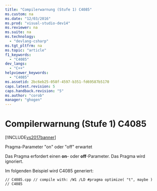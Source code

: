 ```yaml
---
title: "Compilerwarnung (Stufe 1) C4085"
ms.custom: na
ms.date: "12/03/2016"
ms.prod: "visual-studio-dev14"
ms.reviewer: na
ms.suite: na
ms.technology: 
  - "devlang-csharp"
ms.tgt_pltfrm: na
ms.topic: "article"
f1_keywords: 
  - "C4085"
dev_langs: 
  - "C++"
helpviewer_keywords: 
  - "C4085"
ms.assetid: 2bc6eb25-058f-4597-b351-fd69587b5170
caps.latest.revision: 5
caps.handback.revision: "5"
ms.author: "corob"
manager: "ghogen"
---
```

# Compilerwarnung (Stufe 1) C4085
[!INCLUDE[vs2017banner](../../assembler/inline/includes/vs2017banner.md)]

Pragma\-Parameter "on" oder "off" erwartet  
  
 Das Pragma erfordert einen **on**\- oder **off**\-Parameter. Das Pragma wird ignoriert.  
  
 Im folgenden Beispiel wird C4085 generiert:  
  
```  
// C4085.cpp // compile with: /W1 /LD #pragma optimize( "t", maybe )  // C4085  
```